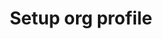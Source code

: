 ---
title: Setup org profile
excerpt: ''
deprecated: false
hidden: true
metadata:
  title: ''
  description: ''
  robots: index
next:
  description: ''
---